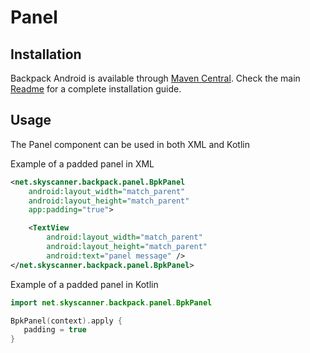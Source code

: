 # Panel

## Installation

Backpack Android is available through [Maven Central](https://search.maven.org/artifact/net.skyscanner.backpack/backpack-android). Check the main [Readme](https://github.com/skyscanner/backpack-android#installation) for a complete installation guide.

## Usage

The Panel component can be used in both XML and Kotlin

Example of a padded panel in XML

```xml
<net.skyscanner.backpack.panel.BpkPanel
    android:layout_width="match_parent"
    android:layout_height="match_parent"
    app:padding="true">

    <TextView
        android:layout_width="match_parent"
        android:layout_height="match_parent"
        android:text="panel message" />
</net.skyscanner.backpack.panel.BpkPanel>
```

Example of a padded panel in Kotlin

```Kotlin
import net.skyscanner.backpack.panel.BpkPanel

BpkPanel(context).apply {
   padding = true
}
```
